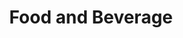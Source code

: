 ---
title:  "Food and Beverage"
intro: Our experience in the food and beverage sector is focused on manufacturing and distribution of food and beverage companies. We have worked in a variety of environments included specialty production, cold manufacturing and storage, international sourcing and production, and global distribution
featured_services: [Cost-Management, Supply-Chain-Network-Optimization, Sales-and-Operations-Planning, Financial-Analytics]
---